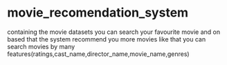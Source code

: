 # movie_recomendation_system
containing the movie datasets 
you can search your favourite movie and on based that the system recommend you more movies like that
you can search movies by many features(ratings,cast_name,director_name,movie_name,genres)
